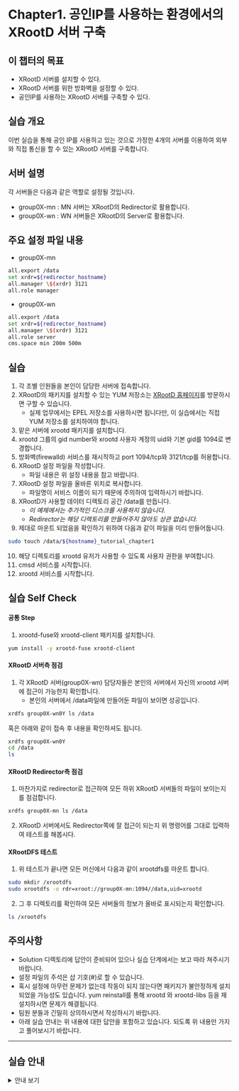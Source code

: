 # Chapter1. 공인IP를 사용하는 환경에서의 XRootD 서버 구축


## 이 챕터의 목표
   * XRootD 서버를 설치할 수 있다.
   * XRootD 서버를 위한 방화벽을 설정할 수 있다.
   * 공인IP를 사용하는 XRootD 서버를 구축할 수 있다.

## 실습 개요
이번 실습을 통해 공인 IP를 사용하고 있는 것으로 가정한 4개의 서버를 이용하여 외부와 직접 통신을 할 수 있는
XRootD 서버를 구축합니다. 

## 서버 설명
각 서버들은 다음과 같은 역할로 설정될 것입니다.
   *  group0X-mn : MN 서버는 XRootD의 Redirector로 활용합니다.
   *  group0X-wn : WN 서버들은 XRootD의 Server로 활용합니다.
## 주요 설정 파일 내용
   * group0X-mn
```bash
all.export /data
set xrdr=${redirector_hostname}
all.manager \$(xrdr) 3121
all.role manager
```
   * group0X-wn
```bash
all.export /data
set xrdr=${redirector_hostname}
all.manager \$(xrdr) 3121
all.role server
cms.space min 200m 500m
```

## 실습 
1. 각 조별 인원들을 본인이 담당한 서버에 접속합니다. 
1. XRootD의 패키지를 설치할 수 있는 YUM 저장소는 [XRootD 홈페이지](http://xrootd.org/dload.html)를 방문하시면 구할 수 있습니다.
   * 실제 업무에서는 EPEL 저장소를 사용하시면 됩니다만, 이 실습에서는 직접 YUM 저장소를 설치하여야 합니다.
1. 맡은 서버에 xrootd 패키지를 설치합니다.
1. xrootd 그룹의 gid number와 xrootd 사용자 계정의 uid와 기본 gid를 1094로 변경합니다.
1. 방화벽(firewalld) 서비스를 재시작하고 port 1094/tcp와 3121/tcp를 허용합니다.
1. XRootD 설정 파일을 작성합니다. 
   * 파일 내용은 위 설정 내용을 참고 바랍니다.
1. XRootD 설정 파일을 올바른 위치로 복사합니다. 
   * 파일명이 서비스 이름이 되기 때문에 주의하여 입력하시기 바랍니다.
1. XRootD가 사용할 데이터 디렉토리 공간 /data를 만듭니다.
   * *이 예제에서는 추가적인 디스크를 사용하지 않습니다.*
   * *Redirector는 해당 디렉토리를 만들어주지 않아도 상관 없습니다.*
1. 제대로 마운트 되었음을 확인하기 위하여 다음과 같이 파일을 미리 만들어둡니다.
```bash
sudo touch /data/${hostname}_tutorial_chapter1
```
10. 해당 디렉토리를 xrootd 유저가 사용할 수 있도록 사용자 권한을 부여합니다.
11. cmsd 서비스를 시작합니다.
12. xrootd 서비스를 시작합니다.
## 실습 Self Check

#### 공통 Step
1. xrootd-fuse와 xrootd-client 패키지를 설치합니다.
```bash
yum install -y xrootd-fuse xrootd-client
```
#### XRootD 서버측 점검
1. 각 XRootD 서버(group0X-wn) 담당자들은 본인의 서버에서 자신의 xrootd 서버에 접근이 가능한지 확인합니다.
   * 본인의 서버에서 /data파일에 만들어둔 파일이 보이면 성공입니다.
```bash
xrdfs group0X-wn0Y ls /data
```
혹은 아래와 같이 접속 후 내용을 확인하셔도 됩니다.
```bash
xrdfs group0X-wn0Y 
cd /data
ls 
```
#### XRootD Redirector측 점검
1. 마찬가지로 redirector로 접근하여 모든 하위 XRootD 서버들의 파일이 보이는지를 점검합니다.
```bash
xrdfs group0X-mn ls /data
```
2. XRootD 서버에서도 Redirector쪽에 잘 접근이 되는지 위 명령어를 그대로 입력하여 테스트를 해봅시다.

#### XRootDFS 테스트
1. 위 테스트가 끝나면 모든 머신에서 다음과 같이 xrootdfs를 마운트 합니다.
```bash
sudo mkdir /xrootdfs
sudo xrootdfs -o rdr=xroot://group0X-mn:1094//data,uid=xrootd
```
2. 그 후 디렉토리를 확인하여 모든 서버들의 정보가 올바로 표시되는지 확인합니다.
```bash
ls /xrootdfs
```


## 주의사항
   * Solution 디렉토리에 답안이 준비되어 있으나 실습 단계에서는 보고 따라 쳐주시기 바랍니다.
   * 설정 파일의 주석은 샵 기호(\#)로 할 수 있습니다.
   * 혹시 설정에 아무런 문제가 없는데 작동이 되지 않는다면 패키지가 불안정하게 설치되었을 가능성도 있습니다. yum reinstall를 통해 xrootd 와 xrootd-libs 등을 재설치하시면 문제가 해결됩니다.
   * 팀원 분들과 긴밀히 상의하시면서 작성하시기 바랍니다. 
   * 아래 실습 안내는 위 내용에 대한 답안을 포함하고 있습니다. 되도록 위 내용만 가지고 풀어보시기 바랍니다.
------------
## 실습 안내
<details><summary>안내 보기</summary>

<p>
  
1. 아래의 명령어로 yum 저장소(/etc/yum.repos.d)에 추가할 수 있습니다.
   * 내용 중 홈페이지 내용 중 _[Yum Repositories]_ - _[Stable]_ 항목의 *xrootd-stable-slc7.repo* 글자 위에서 마우스 오른쪽을 클릭하고 **링크 주소 복사**를 누르시면 URL을 복사할 수 있습니다. 
```bash
sudo wget http://xrootd.org/binaries/xrootd-stable-slc7.repo -P /etc/yum.repos.d/
```
2. 다음 명령어로 패키지를 설치합니다.
```bash
sudo yum install -y xrootd
```
3. 다음 명령어로 _xrootd_ 그룹의 gid와 _xrootd_ 사용자의 uid와 gid를 변경합니다.
```bash
sudo groupmod -g 1094 xrootd
sudo usermod -u 1094 -g 1094 xrootd
```
4. 방화벽 프로그램을 이용하여 1094/tcp, 3121/tcp를 영구적으로 추가하고 이를 현재 시스템에 적용합니다.
```bash
sudo systemctl restart firewalld
sudo firewall-cmd --permanent --add-port=1094/tcp
sudo firewall-cmd --permanent --add-port=3121/tcp
sudo firewall-cmd --reload
```
5. /etc/xrootd 디렉토리로 이동하여 xrootd-myconf.cfg 파일을 만듭니다. 
   * xrootd-clustered.cfg 파일을 참고할 수 있습니다만, 해당 파일 자체는 권한 설정의 문제로 작동을 하지 않습니다.
```bash
cd /etc/xrootd
vim xrootd-myconf.cfg
```
6. /data 디렉토리를 만듭니다.
```bash
sudo mkdir /data
```
7. /data 디렉토리의 사용자와 그룹을 변경합니다.
   * -R 옵션은 하부 디렉토리를 전부 바꿀 때 사용합니다. /data에 하부 디렉토리가 없기 때문에 의미는 없습니다.
```bash
sudo chown -R xrootd.xrootd /data
```
8. myconf 설정 파일용 cmsd, xrootd 서비스를 시작합니다.
```bash
sudo systemctl start cmsd@myconf.service
sudo systemctl start xrootd@myconf.service
```
</p>
</details>



